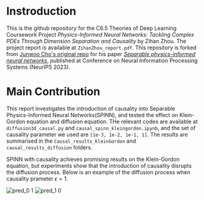 # Instroduction
This is the github repository for the C6.5 Theories of Deep Learning Coursework Project *Physics-Informed Neural Networks: Tackling Complex
PDEs Through Dimension Separation and Causality* by Zihan Zhou. The project report is available at `ZihanZhou_report.pdf`. This repository is forked from [Junwoo Cho's original repo](https://github.com/stnamjef/SPINN) for his paper  [*Separable physics-informed neural networks*](https://arxiv.org/abs/2306.15969), published at Conference on Neural Information Processing Systems (NeurIPS 2023).

# Main Contribution
This report investigates the introduction of causality into Separable Physics-Informed Neural Networks(SPINN), and tested the effect on Klein-Gordon equation and diffusion equation. THe relevant codes are available at `diffusion3d_causal.py` and `causal_spinn_kleingordon.ipynb`, and the set of causality parameter we used are `[1e-3, 1e-2, 1e-1, 1]`. The results are summarised in the `Causal_results_KleinGordon` and `causal_results_diffusion` folders.

SPINN with causality achieves promising results on the Klein-Gordon equation, but experiments show that the introduction of causality disrupts the diffusion process. Below is an example of the diffusion process when causality prameter $\epsilon = 1$.

![pred_0 1](https://github.com/user-attachments/assets/d06dd381-6841-4081-8849-25a9c0c9a516)
![pred_1 0](https://github.com/user-attachments/assets/85b2703b-da52-4c3f-aa86-a2998d01f86d)
